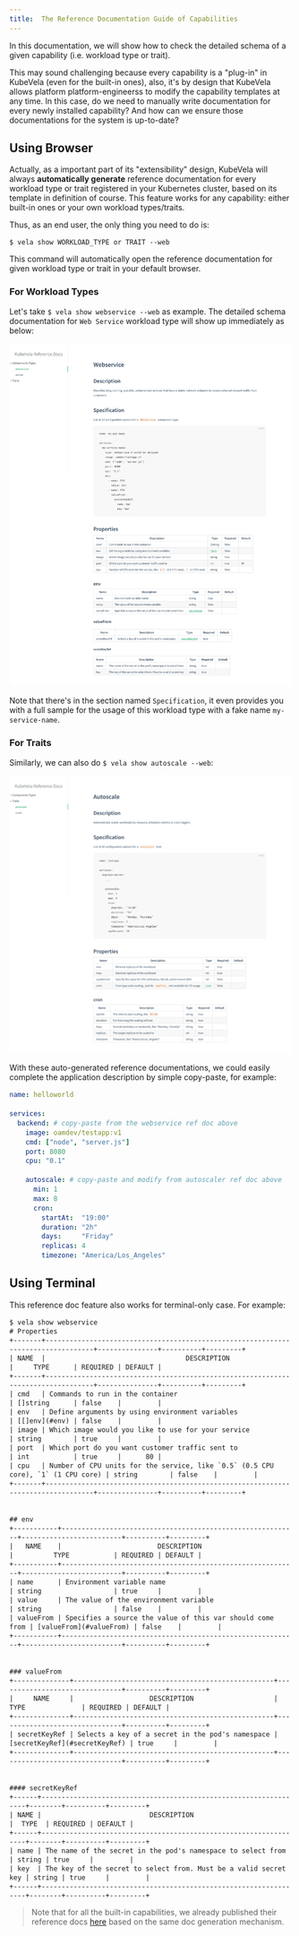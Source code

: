 ```yaml
---
title:  The Reference Documentation Guide of Capabilities
---
```


In this documentation, we will show how to check the detailed schema of a given capability (i.e. workload type or trait). 

This may sound challenging because every capability is a "plug-in" in KubeVela (even for the built-in ones), also, it's by design that KubeVela allows platform platform-engineerss to modify the capability templates at any time. In this case, do we need to manually write documentation for every newly installed capability? And how can we ensure those documentations for the system is up-to-date?

## Using Browser

Actually, as a important part of its "extensibility" design, KubeVela will always **automatically generate** reference documentation for every workload type or trait registered in your Kubernetes cluster, based on its template in definition of course. This feature works for any capability: either built-in ones or your own workload types/traits.

Thus, as an end user, the only thing you need to do is:

```console
$ vela show WORKLOAD_TYPE or TRAIT --web
```

This command will automatically open the reference documentation for given workload type or trait in your default browser.

### For Workload Types

Let's take `$ vela show webservice --web` as example. The detailed schema documentation for `Web Service` workload type will show up immediately as below:

![](../resources/vela_show_webservice.jpg)

Note that there's in the section named `Specification`, it even provides you with a full sample for the usage of this workload type with a fake name `my-service-name`.

### For Traits

Similarly, we can also do `$ vela show autoscale --web`:

![](../resources/vela_show_autoscale.jpg)

With these auto-generated reference documentations, we could easily complete the application description by simple copy-paste, for example:

```yaml
name: helloworld

services:
  backend: # copy-paste from the webservice ref doc above
    image: oamdev/testapp:v1
    cmd: ["node", "server.js"]
    port: 8080
    cpu: "0.1"

    autoscale: # copy-paste and modify from autoscaler ref doc above
      min: 1
      max: 8
      cron:
        startAt:  "19:00"
        duration: "2h"
        days:     "Friday"
        replicas: 4
        timezone: "America/Los_Angeles"
```

## Using Terminal

This reference doc feature also works for terminal-only case. For example:

```shell
$ vela show webservice
# Properties
+-------+----------------------------------------------------------------------------------+---------------+----------+---------+
| NAME  |                                   DESCRIPTION                                    |     TYPE      | REQUIRED | DEFAULT |
+-------+----------------------------------------------------------------------------------+---------------+----------+---------+
| cmd   | Commands to run in the container                                                 | []string      | false    |         |
| env   | Define arguments by using environment variables                                  | [[]env](#env) | false    |         |
| image | Which image would you like to use for your service                               | string        | true     |         |
| port  | Which port do you want customer traffic sent to                                  | int           | true     |      80 |
| cpu   | Number of CPU units for the service, like `0.5` (0.5 CPU core), `1` (1 CPU core) | string        | false    |         |
+-------+----------------------------------------------------------------------------------+---------------+----------+---------+


## env
+-----------+-----------------------------------------------------------+-------------------------+----------+---------+
|   NAME    |                        DESCRIPTION                        |          TYPE           | REQUIRED | DEFAULT |
+-----------+-----------------------------------------------------------+-------------------------+----------+---------+
| name      | Environment variable name                                 | string                  | true     |         |
| value     | The value of the environment variable                     | string                  | false    |         |
| valueFrom | Specifies a source the value of this var should come from | [valueFrom](#valueFrom) | false    |         |
+-----------+-----------------------------------------------------------+-------------------------+----------+---------+


### valueFrom
+--------------+--------------------------------------------------+-------------------------------+----------+---------+
|     NAME     |                   DESCRIPTION                    |             TYPE              | REQUIRED | DEFAULT |
+--------------+--------------------------------------------------+-------------------------------+----------+---------+
| secretKeyRef | Selects a key of a secret in the pod's namespace | [secretKeyRef](#secretKeyRef) | true     |         |
+--------------+--------------------------------------------------+-------------------------------+----------+---------+


#### secretKeyRef
+------+------------------------------------------------------------------+--------+----------+---------+
| NAME |                           DESCRIPTION                            |  TYPE  | REQUIRED | DEFAULT |
+------+------------------------------------------------------------------+--------+----------+---------+
| name | The name of the secret in the pod's namespace to select from     | string | true     |         |
| key  | The key of the secret to select from. Must be a valid secret key | string | true     |         |
+------+------------------------------------------------------------------+--------+----------+---------+
```

> Note that for all the built-in capabilities, we already published their reference docs [here](https://kubevela.io/#/en/developers/references/) based on the same doc generation mechanism.
